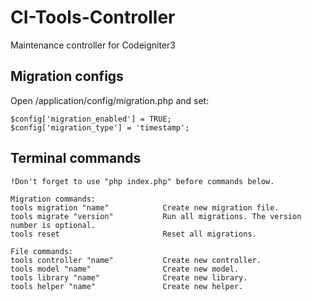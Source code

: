 # CI-Tools-Controller
Maintenance controller for Codeigniter3

Migration configs
-----------------
Open /application/config/migration.php and set:
```
$config['migration_enabled'] = TRUE;
$config['migration_type'] = 'timestamp';
```
Terminal commands
-----------------
```
!Don't forget to use "php index.php" before commands below.

Migration commands:
tools migration "name"            Create new migration file.
tools migrate "version"           Run all migrations. The version number is optional.
tools reset                       Reset all migrations.

File commands:      
tools controller "name"           Create new controller.
tools model "name"                Create new model.
tools library "name"              Create new library.
tools helper "name"				  Create new helper.
```

